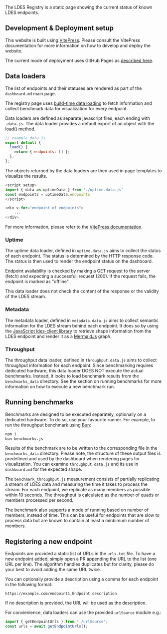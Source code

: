 The LDES Registry is a static page showing the current status of known LDES endpoints.

## Development & Deployment setup

This website is built using [VitePress](https://vitepress.dev/). Please consult the VitePress documentation for more information on how to develop and deploy the website.

The current mode of deployment uses GitHub Pages as [described here](https://vitepress.dev/guide/deploy#github-pages).

## Data loaders

The list of endpoints and their statuses are rendered as part of the `dashboard.md` main page.

The registry page uses [build-time data loading](https://vitepress.dev/guide/data-loading) to fetch information and collect benchmark data for visualization for every endpoint.

Data loaders are defined as separate javascript files, each ending with `.data.js`. The data loader provides a default export of an object with the load() method.

```javascript
// example.data.js
export default {
  load() {
    return { endpoints: [] };
  },
};
```

The objects returned by the data loaders are then used in page templates to visualize the results.

```javascript
<script setup>
import { data as uptimeData } from './uptime.data.js'
const endpoints = uptimeData.endpoints
</script>

<div v-for="endpoint of endpoints">
    ...
</div>
```

For more information, please refer to the [VitePress documentation](https://vitepress.dev/guide/data-loading).

### Uptime

The uptime data loader, defined in `uptime.data.js` aims to collect the status of each endpoint. The status is determined by the HTTP response code. The status is then used to render the endpoint status on the dashboard.

Endpoint availability is checked by making a GET request to the server (fetch) and expecting a successfull request (200). If the request fails, the endpoint is marked as "offline".

This data loader does not check the content of the response or the validity of the LDES stream.

### Metadata

The metadata loader, defined in `metadata.data.js` aims to collect semantic information for the LDES stream behind each endpoint. It does so by using the [JavaScript ldes-client library](https://github.com/rdf-connect/ldes-client) to retrieve shape information from the LDES endpoint and render it as a [MermaidJs](https://mermaid.js.org/) graph.

### Throughput

The throughput data loader, defined in `throughput.data.js` aims to collect throughput information for each endpoint. Since benchmarking requires dedicated hardware, this data loader DOES NOT execute the actual benchmarks. Instead, it looks to load benchmark results from the `benchmarks_data` directory. See the section on running benchmarks for more information on how to execute a new benchmark run.

## Running benchmarks

Benchmarks are designed to be executed separately, optionally on a dedicated hardware. To do so, use your favourite runner. For example, to run the throughput benchmark using [Bun](https://bun.sh):

```bash
npm i
bun benchmarks.js
```

Results of the benchmark are to be written to the corresponding file in the `benchmarks_data` directory. Please note, the structure of these output files is predefined and used by the dashboard when rendering pages for visualization. You can examine `throughput.data.js` and its use in `dashboard.md` for the expected shape.

The `benchmark_throughput.js` measurement consists of partially replicating a stream of LDES data and measuring the time it takes to process the stream. For each endpoint, we replicate as many members as possible within 10 seconds. The throughput is calculated as the number of quads or members processed per second.

The benchmark also supports a mode of running based on number of members, instead of time. This can be useful for endpoints that are slow to process data but are known to contain at least a minbimum number of members.

## Registering a new endpoint

Endpoints are provided a static list of URLs in the `urls.txt` file. To have a new endpoint added, simply open a PR appending the URL to the list (one URL per line). The algorithm handles duplicates but for clarity, please do your best to avoid adding the same URL twice.

You can optionally provide a description using a comma for each endpoint in the following format:

```
https://example.com/endpoint1,Endpoint description
```

If no description is provided, the URL will be used as the description.

For convienience, data loaders can use the provided `urlSource` module e.g.:

```javascript
import { getEndpointUrls } from "./urlSource";
const urls = await getEndpointUrls();
```
